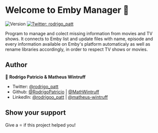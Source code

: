 # Welcome to Emby Manager 👋
![Version](https://img.shields.io/badge/version-v0.0910.2021-blue.svg?cacheSeconds=2592000)
[![Twitter: rodrigo\_patt](https://img.shields.io/twitter/follow/rodrigoo\_patt.svg?style=social)](https://twitter.com/rodrigoo\_patt)

Program to manage and colect missing information from movies and TV shows. It connects to Emby list and update files with name, episode and every information available on Emby's platform automaticaly as well as rename libraries accordingly, in order to respect TV shows or movies.

## Author

👤 **Rodrigo Patricio & Matheus Wintruff**

* Twitter: [@rodrigo\_patt](https://twitter.com/rodrigo\_patt)
* Github: [@RodrigoPatricio](https://github.com/RodrigoPatricio) | [@MathWintruff](https://github.com/MathWintruff)
* LinkedIn: [@rodrigoo\_patt](https://linkedin.com/in/rodrigoo\_patt) | [@matheus-wintruff](https://www.linkedin.com/in/matheus-wintruff/)

## Show your support

Give a ⭐️ if this project helped you!
